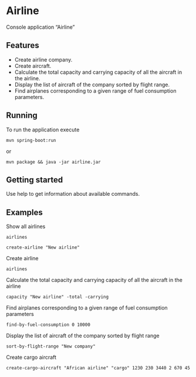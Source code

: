 # Airline
Console application “Airline”

## Features
* Create airline company.
* Create aircraft.
* Calculate the total capacity and carrying capacity of all the aircraft in the airline.
* Display the list of aircraft of the company sorted by flight range.
* Find airplanes corresponding to a given range of fuel consumption parameters.

## Running

To run the application execute

```
mvn spring-boot:run
```

or

```
mvn package && java -jar airline.jar
```

## Getting started
Use help to get information about available commands.

## Examples
Show all airlines
```
airlines
```

```
create-airline "New airline"

```

Create airline
```
airlines
```

Calculate the total capacity and carrying capacity of all the aircraft in the airline
```
capacity "New airline" -total -carrying

```

Find airplanes corresponding to a given range of fuel consumption parameters

```
find-by-fuel-consumption 0 10000
```

Display the list of aircraft of the company sorted by flight range
```
sort-by-flight-range "New company"

```
Create cargo aircraft
```
create-cargo-aircraft "African airline" "cargo" 1230 230 3440 2 670 45
```
 
